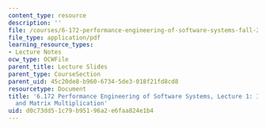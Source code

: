 ```yaml
---
content_type: resource
description: ''
file: /courses/6-172-performance-engineering-of-software-systems-fall-2018/d0c73dd51c79b95196a2e6faa824e1b4_MIT6_172F18_lec1.pdf
file_type: application/pdf
learning_resource_types:
- Lecture Notes
ocw_type: OCWFile
parent_title: Lecture Slides
parent_type: CourseSection
parent_uid: 45c20de8-b960-6734-5de3-018f21fd8cd8
resourcetype: Document
title: '6.172 Performance Engineering of Software Systems, Lecture 1: Introduction
  and Matrix Multiplication'
uid: d0c73dd5-1c79-b951-96a2-e6faa824e1b4
---
```

